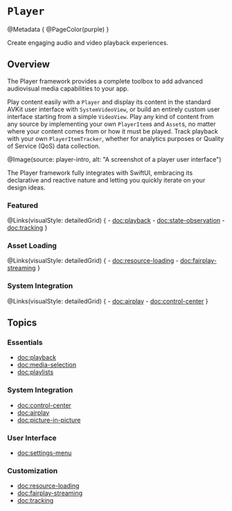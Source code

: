 # ``Player``

@Metadata {
    @PageColor(purple)
}

Create engaging audio and video playback experiences.

## Overview

The Player framework provides a complete toolbox to add advanced audiovisual media capabilities to your app.

Play content easily with a ``Player`` and display its content in the standard AVKit user interface with ``SystemVideoView``, or build an entirely custom user interface starting from a simple ``VideoView``. Play any kind of content from any source by implementing your own ``PlayerItem``s and ``Asset``s, no matter where your content comes from or how it must be played. Track playback with your own ``PlayerItemTracker``, whether for analytics purposes or Quality of Service (QoS) data collection.

@Image(source: player-intro, alt: "A screenshot of a player user interface")

The Player framework fully integrates with SwiftUI, embracing its declarative and reactive nature and letting you quickly iterate on your design ideas.

### Featured

@Links(visualStyle: detailedGrid) {
    - <doc:playback>
    - <doc:state-observation>
    - <doc:tracking>
}

### Asset Loading

@Links(visualStyle: detailedGrid) {
    - <doc:resource-loading>
    - <doc:fairplay-streaming>
}

### System Integration

@Links(visualStyle: detailedGrid) {
    - <doc:airplay>
    - <doc:control-center>
}

## Topics

### Essentials

- <doc:playback>
- <doc:media-selection>
- <doc:playlists>

### System Integration

- <doc:control-center>
- <doc:airplay>
- <doc:picture-in-picture>

### User Interface

- <doc:settings-menu>

### Customization

- <doc:resource-loading>
- <doc:fairplay-streaming>
- <doc:tracking>
